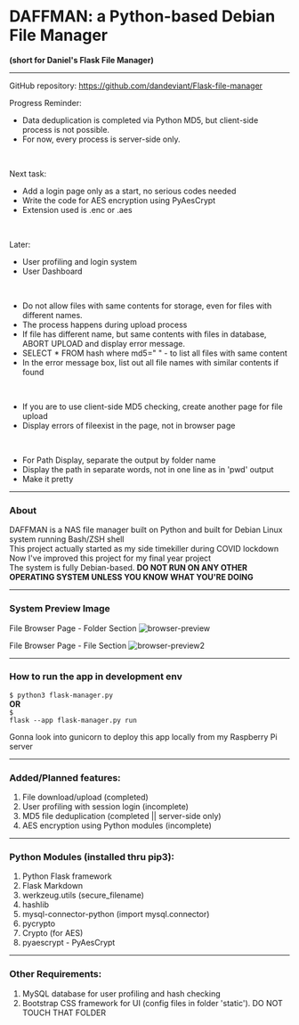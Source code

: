 # DAFFMAN: a Python-based Debian File Manager

<b>(short for Daniel's Flask File Manager)</b>

---

GitHub repository: https://github.com/dandeviant/Flask-file-manager

Progress Reminder:<br>
- Data deduplication is completed via Python MD5, but client-side process is not possible.<br>
- For now, every process is server-side only.<br>
<br>

Next task:<br>
- Add a login page only as a start, no serious codes needed
- Write the code for AES encryption using PyAesCrypt
- Extension used is .enc or .aes
<br>

Later:<br>
- User profiling and login system
- User Dashboard 
<br>

- Do not allow files with same contents for storage, even for files with different names.
- The process happens during upload process
- If file has different name, but same contents with files in database, ABORT UPLOAD and display error message.
- SELECT * FROM hash where md5=" " - to list all files with same content
- In the error message box, list out all file names with similar contents if found
<br>

- If you are to use client-side MD5 checking, create another page for file upload
- Display errors of fileexist in the page, not in browser page
<br>

- For Path Display, separate the output by folder name
- Display the path in separate words, not in one line as in 'pwd' output
- Make it pretty
---

### About

DAFFMAN is a NAS file manager built on Python and built for Debian Linux system running Bash/ZSH shell<br>
This project actually started as my side timekiller during COVID lockdown<br>
Now I've improved this project for my final year project<br>
The system is fully Debian-based. <b>DO NOT RUN ON ANY OTHER OPERATING SYSTEM UNLESS YOU KNOW WHAT YOU'RE DOING</b>

---

### System Preview Image

File Browser Page - Folder Section
![browser-preview](https://user-images.githubusercontent.com/68473358/209222789-4dc5b62a-fab2-41e2-9a2f-f3595fc62485.png)

File Browser Page - File Section
![browser-preview2](https://user-images.githubusercontent.com/68473358/209222849-b7df5633-e66b-4147-8257-9832d63d6e67.png)

---

### How to run the app in development env
<code>$ python3 flask-manager.py</code><br>
<b>OR</b><br>
<code>$ flask --app flask-manager.py run</code>

Gonna look into gunicorn to deploy this app locally from my Raspberry Pi server

---

### Added/Planned features:

1. File download/upload (completed)
2. User profiling with session login (incomplete)
3. MD5 file deduplication  (completed || server-side only)
4. AES encryption using Python modules (incomplete)

---

### Python Modules (installed thru pip3):

1. Python Flask framework
2. Flask Markdown
3. werkzeug.utils (secure_filename)
4. hashlib
5. mysql-connector-python (import mysql.connector)
6. pycrypto
7. Crypto (for AES)
8. pyaescrypt - PyAesCrypt

---

### Other Requirements:

1. MySQL database for user profiling and hash checking
2. Bootstrap CSS framework for UI (config files in folder 'static'). DO NOT TOUCH THAT FOLDER

